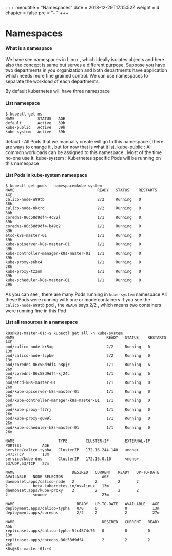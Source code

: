 +++
menutitle = "Namespaces"
date = 2018-12-29T17:15:52Z
weight = 4
chapter = false
pre = "<b>- </b>"
+++

# Namespaces

#### What is a namespace
We have see namespaces in Linux , which ideally isolates objects and here also the concept is same but serves a different purpose.
Suppose you have two departments in you organization and both departments have application which needs more fine grained control.
We can use namespaces to separate the workload of each departments.

By default kubernetes will have three namespace

#### List namespace
```shell
$ kubectl get ns
NAME          STATUS   AGE
default       Active   39h
kube-public   Active   39h
kube-system   Active   39h
```

default : All Pods that we manually create will go to this namespace (There are ways to change it , but for now that is what it is).
kube-public : All common workloads can be assigned to this namespace . Most of the time no-one use it.
kube-system : Kubernetes specific Pods will be running on this namespace

#### List Pods in kube-system namespace
```shell
$ kubectl get pods --namespace=kube-system
NAME                                    READY   STATUS    RESTARTS   AGE
calico-node-n99tb                       2/2     Running   0          38h
calico-node-nkcrd                       2/2     Running   0          38h
coredns-86c58d9df4-4c22l                1/1     Running   0          39h
coredns-86c58d9df4-b49c2                1/1     Running   0          39h
etcd-k8s-master-01                      1/1     Running   0          39h
kube-apiserver-k8s-master-01            1/1     Running   0          39h
kube-controller-manager-k8s-master-01   1/1     Running   0          39h
kube-proxy-s6hc4                        1/1     Running   0          38h
kube-proxy-tzznm                        1/1     Running   0          39h
kube-scheduler-k8s-master-01            1/1     Running   0          39h
```

As you can see , there are many Pods running in `kube-system` namespace
All these Pods were running with one or mode containers
If you see the `calico-node-n99tb` pod , the `READY` says 2/2 , which means two containers were running fine in this Pod

#### List all resources in a namespace
```shell
k8s@k8s-master-01:~$ kubectl get all -n kube-system
NAME                                        READY   STATUS    RESTARTS   AGE
pod/calico-node-kr5xg                       2/2     Running   0          13m
pod/calico-node-lcpbw                       2/2     Running   0          13m
pod/coredns-86c58d9df4-h8pjr                1/1     Running   6          26m
pod/coredns-86c58d9df4-xj24c                1/1     Running   6          26m
pod/etcd-k8s-master-01                      1/1     Running   0          26m
pod/kube-apiserver-k8s-master-01            1/1     Running   0          26m
pod/kube-controller-manager-k8s-master-01   1/1     Running   0          26m
pod/kube-proxy-fl7rj                        1/1     Running   0          26m
pod/kube-proxy-q6w9l                        1/1     Running   0          26m
pod/kube-scheduler-k8s-master-01            1/1     Running   0          26m

NAME                   TYPE        CLUSTER-IP       EXTERNAL-IP   PORT(S)         AGE
service/calico-typha   ClusterIP   172.16.244.140   <none>        5473/TCP        13m
service/kube-dns       ClusterIP   172.16.0.10      <none>        53/UDP,53/TCP   27m

NAME                         DESIRED   CURRENT   READY   UP-TO-DATE   AVAILABLE   NODE SELECTOR                 AGE
daemonset.apps/calico-node   2         2         2       2            2           beta.kubernetes.io/os=linux   13m
daemonset.apps/kube-proxy    2         2         2       2            2           <none>                        27m

NAME                           READY   UP-TO-DATE   AVAILABLE   AGE
deployment.apps/calico-typha   0/0     0            0           13m
deployment.apps/coredns        2/2     2            2           27m

NAME                                      DESIRED   CURRENT   READY   AGE
replicaset.apps/calico-typha-5fc4874c76   0         0         0       13m
replicaset.apps/coredns-86c58d9df4        2         2         2       26m
k8s@k8s-master-01:~$
```
